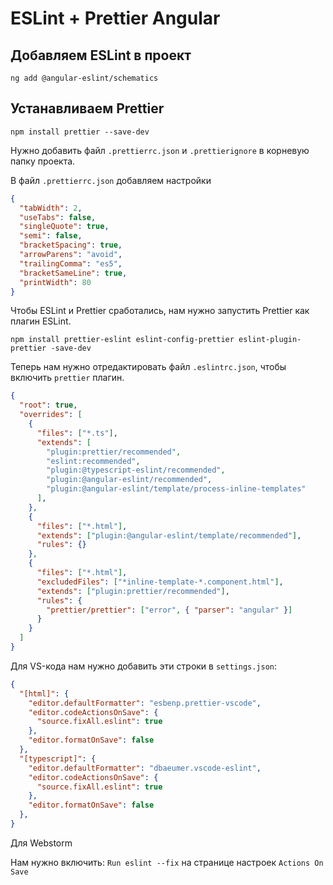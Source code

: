 # ESLint + Prettier Angular

## Добавляем ESLint в проект

```
ng add @angular-eslint/schematics
```

## Устанавливаем Prettier

```
npm install prettier --save-dev
```

Нужно добавить файл `.prettierrc.json` и 
`.prettierignore` в корневую папку проекта.

В файл `.prettierrc.json` добавляем настройки

```json
{
  "tabWidth": 2,
  "useTabs": false,
  "singleQuote": true,
  "semi": false,
  "bracketSpacing": true,
  "arrowParens": "avoid",
  "trailingComma": "es5",
  "bracketSameLine": true,
  "printWidth": 80
}
```

Чтобы ESLint и Prettier сработались, нам нужно запустить Prettier как плагин ESLint.
```git
npm install prettier-eslint eslint-config-prettier eslint-plugin-prettier -save-dev
```

Теперь нам нужно отредактировать файл 
`.eslintrc.json`, чтобы включить `prettier` плагин.
```json
{
  "root": true,
  "overrides": [
    {
      "files": ["*.ts"],
      "extends": [
        "plugin:prettier/recommended",
        "eslint:recommended",
        "plugin:@typescript-eslint/recommended",
        "plugin:@angular-eslint/recommended",
        "plugin:@angular-eslint/template/process-inline-templates"
      ],
    },
    {
      "files": ["*.html"],
      "extends": ["plugin:@angular-eslint/template/recommended"],
      "rules": {}
    },
    {
      "files": ["*.html"],
      "excludedFiles": ["*inline-template-*.component.html"],
      "extends": ["plugin:prettier/recommended"],
      "rules": {
        "prettier/prettier": ["error", { "parser": "angular" }]
      }
    }
  ]
}
```

Для VS-кода нам нужно добавить эти строки в `settings.json`:
```json
{
  "[html]": {
    "editor.defaultFormatter": "esbenp.prettier-vscode",
    "editor.codeActionsOnSave": {
      "source.fixAll.eslint": true
    },
    "editor.formatOnSave": false
  },
  "[typescript]": {
    "editor.defaultFormatter": "dbaeumer.vscode-eslint",
    "editor.codeActionsOnSave": {
      "source.fixAll.eslint": true
    },
    "editor.formatOnSave": false
  },
}
```

Для Webstorm

Нам нужно включить: `Run eslint --fix` на странице настроек `Actions On Save`

